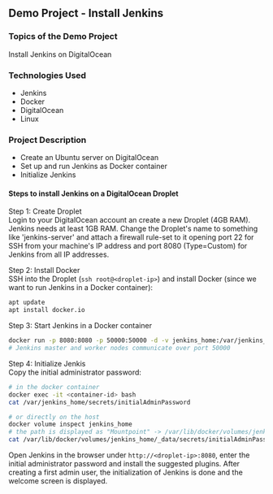## Demo Project - Install Jenkins

### Topics of the Demo Project
Install Jenkins on DigitalOcean

### Technologies Used
- Jenkins
- Docker
- DigitalOcean
- Linux

### Project Description
- Create an Ubuntu server on DigitalOcean
- Set up and run Jenkins as Docker container
- Initialize Jenkins

#### Steps to install Jenkins on a DigitalOcean Droplet

Step 1: Create Droplet\
Login to your DigitalOcean account an create a new Droplet (4GB RAM). Jenkins needs at least 1GB RAM. Change the Droplet's name to something like 'jenkins-server' and attach a firewall rule-set to it opening port 22 for SSH from your machine's IP address and port 8080 (Type=Custom) for Jenkins from all IP addresses.

Step 2: Install Docker\
SSH into the Droplet (`ssh root@<droplet-ip>`) and install Docker (since we want to run Jenkins in a Docker container):
```sh
apt update
apt install docker.io
```

Step 3: Start Jenkins in a Docker container
```sh
docker run -p 8080:8080 -p 50000:50000 -d -v jenkins_home:/var/jenkins_home jenkins/jenkins:lts
# Jenkins master and worker nodes communicate over port 50000
```

Step 4: Initialize Jenkis\
Copy the initial administrator password:
```sh
# in the docker container
docker exec -it <container-id> bash
cat /var/jenkins_home/secrets/initialAdminPassword

# or directly on the host
docker volume inspect jenkins_home
# the path is displayed as "Mountpoint" -> /var/lib/docker/volumes/jenkins_home/_data
cat /var/lib/docker/volumes/jenkins_home/_data/secrets/initialAdminPassword
```

Open Jenkins in the browser under `http://<droplet-ip>:8080`, enter the initial administrator password and install the suggested plugins. After creating a first admin user, the initialization of Jenkins is done and the welcome screen is displayed.

